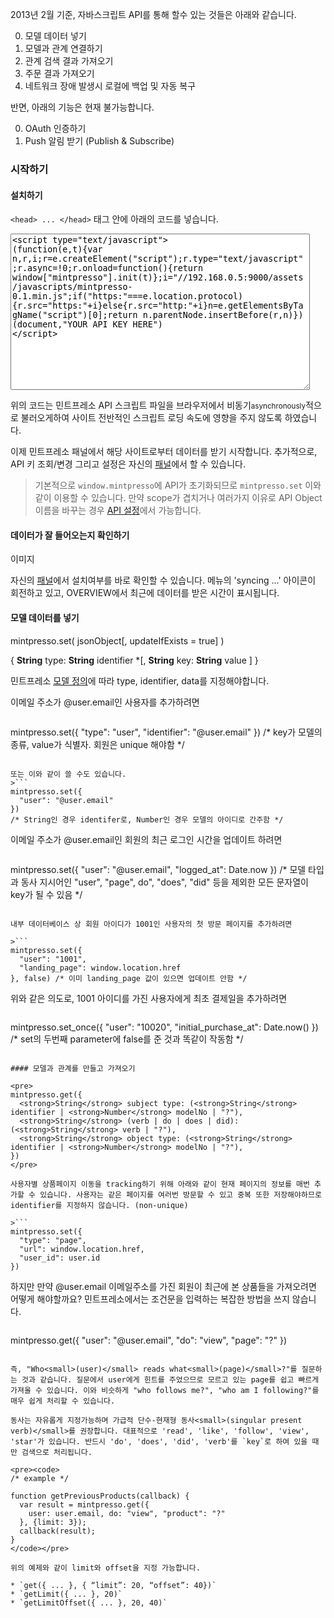 2013년 2월 기준, 자바스크립트 API를 통해 할수 있는 것들은 아래와 같습니다.

0. 모델 데이터 넣기
0. 모델과 관계 연결하기
0. 관계 검색 결과 가져오기
0. 주문 결과 가져오기
0. 네트워크 장애 발생시 로컬에 백업 및 자동 복구

반면, 아래의 기능은 현재 불가능합니다.

0. OAuth 인증하기
0. Push 알림 받기 (Publish & Subscribe)

### 시작하기
#### 설치하기

`<head> ... </head>` 태그 안에 아래의 코드를 넣습니다.


<textarea class="code" style="width:95%; height:250px">
<script type="text/javascript">
(function(e,t){var n,r,i;r=e.createElement("script");r.type="text/javascript";r.async=!0;r.onload=function(){return window["mintpresso"].init(t)};i="//192.168.0.5:9000/assets/javascripts/mintpresso-0.1.min.js";if("https:"===e.location.protocol){r.src="https:"+i}else{r.src="http:"+i}n=e.getElementsByTagName("script")[0];return n.parentNode.insertBefore(r,n)})(document,"YOUR API KEY HERE")
</script>
</textarea>

위의 코드는 민트프레소 API 스크립트 파일을 브라우저에서 비동기<small>asynchronously</small>적으로 불러오게하여 사이트 전반적인 스크립트 로딩 속도에 영향을 주지 않도록 하였습니다.

이제 민트프레소 패널에서 해당 사이트로부터 데이터를 받기 시작합니다. 추가적으로, API 키 조회/변경 그리고 설정은 자신의 <a href="@routes.Panel.overview(user.id)">패널</a>에서 할 수 있습니다.

<blockquote>
  기본적으로 <code>window.mintpresso</code>에 API가 초기화되므로 <code>mintpresso.set</code> 이와 같이 이용할 수 있습니다. 만약 scope가 겹치거나 여러가지 이유로 API Object 이름을 바꾸는 경우 <a href="@routes.Panel.overview(user.id)#!/api" target="_blank">API 설정</a>에서 가능합니다.
</blockquote>

#### 데이터가 잘 들어오는지 확인하기

이미지

자신의 <a href="@routes.Panel.overview(user.id)" target="_blank">패널</a>에서 설치여부를 바로 확인할 수 있습니다. 메뉴의 'syncing ...' 아이콘이 회전하고 있고, OVERVIEW에서 최근에 데이터를 받은 시간이 표시됩니다.

#### 모델 데이터를 넣기 

>
mintpresso.set( jsonObject[, updateIfExists = true] )

>
{ 
  <strong>String</strong> type: <strong>String</strong> identifier *[,
    <strong>String</strong> key: <strong>String</strong> value
  ]
}

민트프레소 <a href="" target="_blank">모델 정의</a>에 따라 type, identifier, data를 지정해야합니다.

이메일 주소가 @user.email인 사용자를 추가하려면

>```
mintpresso.set({
  "type": "user",
  "identifier": "@user.email"
})
/* key가 모델의 종류, value가 식별자. 회원은 unique 해야함 */
```

또는 이와 같이 쓸 수도 있습니다.
>```
mintpresso.set({
  "user": "@user.email"
})
/* String인 경우 identifer로, Number인 경우 모델의 아이디로 간주함 */
```

이메일 주소가 @user.email인 회원의 최근 로그인 시간을 업데이트 하려면

>```
mintpresso.set({
  "user": "@user.email",
  "logged_at": Date.now
})
/* 모델 타입과 동사 지시어인 "user", "page", do", "does", "did" 등을 제외한 모든 문자열이 key가 될 수 있음 */
```

내부 데이터베이스 상 회원 아이디가 1001인 사용자의 첫 방문 페이지를 추가하려면

>```
mintpresso.set({
  "user": "1001",
  "landing_page": window.location.href
}, false) /* 이미 landing_page 값이 있으면 업데이트 안함 */
```

위와 같은 의도로, 1001 아이디를 가진 사용자에게 최초 결제일을 추가하려면

>```
mintpresso.set_once({
  "user": "10020",
  "initial_purchase_at": Date.now()
}) /* set의 두번째 parameter에 false를 준 것과 똑같이 작동함 */
```

#### 모델과 관계를 만들고 가져오기

<pre>
mintpresso.get({
  <strong>String</strong> subject type: (<strong>String</strong> identifier | <strong>Number</strong> modelNo | "?"),
  <strong>String</strong> (verb | do | does | did): (<strong>String</strong> verb | "?"),
  <strong>String</strong> object type: (<strong>String</strong> identifier | <strong>Number</strong> modelNo | "?"),
})
</pre>

사용자별 상품페이지 이동을 tracking하기 위해 아래와 같이 현재 페이지의 정보를 매번 추가할 수 있습니다. 사용자는 같은 페이지를 여러번 방문할 수 있고 중복 또한 저장해야하므로 identifier를 지정하지 않습니다. (non-unique)

>```
mintpresso.set({
  "type": "page",
  "url": window.location.href,
  "user_id": user.id
})
```

하지만 만약 @user.email 이메일주소를 가진 회원이 최근에 본 상품들을 가져오려면 어떻게 해야할까요? 민트프레소에서는 조건문을 입력하는 복잡한 방법을 쓰지 않습니다.

>```
mintpresso.get({
  "user": "@user.email",
  "do": "view",
  "page": "?"
})
```

즉, "Who<small>(user)</small> reads what<small>(page)</small>?"를 질문하는 것과 같습니다. 질문에서 user에게 힌트를 주었으므로 모르고 있는 page를 쉽고 빠르게 가져올 수 있습니다. 이와 비슷하게 "who follows me?", "who am I following?"를 매우 쉽게 처리할 수 있습니다.

동사는 자유롭게 지정가능하며 가급적 단수-현재형 동사<small>(singular present verb)</small>를 권장합니다. 대표적으로 'read', 'like', 'follow', 'view', 'star'가 있습니다. 반드시 'do', 'does', 'did', 'verb'를 `key`로 하여 있을 때만 검색으로 처리됩니다.

<pre><code>
/* example */

function getPreviousProducts(callback) {
  var result = mintpresso.get({
    user: user.email, do: "view", "product": "?"
  }, {limit: 3});
  callback(result);
}
</code></pre>

위의 예제와 같이 limit와 offset을 지정 가능합니다.

* `get({ ... }, { “limit”: 20, “offset”: 40})`
* `getLimit({ ... }, 20)`
* `getLimitOffset({ ... }, 20, 40)`